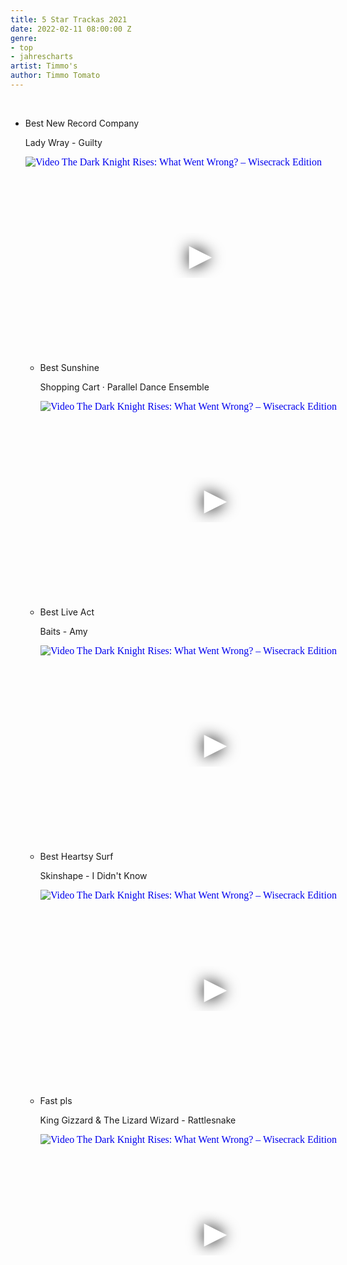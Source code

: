 ```yaml
---
title: 5 Star Trackas 2021
date: 2022-02-11 08:00:00 Z
genre:
- top
- jahrescharts
artist: Timmo's
author: Timmo Tomato
---
```


<br>

<ul class="video-list">
<li class="video-list">
<p class="list-title">Best New Record Company</p>
<p class="list-subtitle">Lady Wray - Guilty</p>
<div class="video-container ">
<iframe
    width="560"
    height="315"
    src="https://www.youtube.com/embed/XCS-tEhodkI"
    srcdoc="<style>*{padding:0;margin:0;overflow:hidden}html,body{height:100%}img,span{position:absolute;width:100%;top:0;bottom:0;margin:auto}span{height:1.5em;text-align:center;font:48px/1.5 sans-serif;color:white;text-shadow:0 0 0.5em black}</style><a href=https://www.youtube.com/embed/XCS-tEhodkI?autoplay=1><img src=https://img.youtube.com/vi/XCS-tEhodkI/hqdefault.jpg alt='Video The Dark Knight Rises: What Went Wrong? – Wisecrack Edition'><span>▶</span></a>"
    frameborder="0"
    allow="accelerometer; autoplay; encrypted-media; gyroscope; picture-in-picture"
    allowfullscreen
></iframe>
</div>
</li>

<ul class="video-list">
<li class="video-list">
<p class="list-title">Best Sunshine</p>
<p class="list-subtitle">Shopping Cart · Parallel Dance Ensemble</p>
<div class="video-container ">
<iframe
    width="560"
    height="315"
    src="https://www.youtube.com/embed/7y-eWCzrcpE"
    srcdoc="<style>*{padding:0;margin:0;overflow:hidden}html,body{height:100%}img,span{position:absolute;width:100%;top:0;bottom:0;margin:auto}span{height:1.5em;text-align:center;font:48px/1.5 sans-serif;color:white;text-shadow:0 0 0.5em black}</style><a href=https://www.youtube.com/embed/7y-eWCzrcpE?autoplay=1><img src=https://img.youtube.com/vi/7y-eWCzrcpE/hqdefault.jpg alt='Video The Dark Knight Rises: What Went Wrong? – Wisecrack Edition'><span>▶</span></a>"
    frameborder="0"
    allow="accelerometer; autoplay; encrypted-media; gyroscope; picture-in-picture"
    allowfullscreen
></iframe>
</div>
</li>

<li class="video-list">
<p class="list-title">Best Live Act</p>
<p class="list-subtitle">Baits - Amy</p>
<div class="video-container ">
<iframe 
    width="560"
    height="315"
    src="https://www.youtube.com/embed/FZz9VfzG4wc"
    srcdoc="<style>*{padding:0;margin:0;overflow:hidden}html,body{height:100%}img,span{position:absolute;width:100%;top:0;bottom:0;margin:auto}span{height:1.5em;text-align:center;font:48px/1.5 sans-serif;color:white;text-shadow:0 0 0.5em black}</style><a href=https://www.youtube.com/embed/FZz9VfzG4wc?autoplay=1><img src=https://img.youtube.com/vi/FZz9VfzG4wc/hqdefault.jpg alt='Video The Dark Knight Rises: What Went Wrong? – Wisecrack Edition'><span>▶</span></a>"
    frameborder="0"
    allow="accelerometer; autoplay; encrypted-media; gyroscope; picture-in-picture"
    allowfullscreen
></iframe>
</div>
</li>

<li class="video-list">
<p class="list-title">Best Heartsy Surf</p>
<p class="list-subtitle">Skinshape - I Didn't Know</p>
<div class="video-container ">
<iframe 
    width="560"
    height="315"
    src="https://www.youtube.com/embed/ulOgzjdBdzY"
    srcdoc="<style>*{padding:0;margin:0;overflow:hidden}html,body{height:100%}img,span{position:absolute;width:100%;top:0;bottom:0;margin:auto}span{height:1.5em;text-align:center;font:48px/1.5 sans-serif;color:white;text-shadow:0 0 0.5em black}</style><a href=https://www.youtube.com/embed/ulOgzjdBdzY?autoplay=1><img src=https://img.youtube.com/vi/ulOgzjdBdzY/hqdefault.jpg alt='Video The Dark Knight Rises: What Went Wrong? – Wisecrack Edition'><span>▶</span></a>"
    frameborder="0"
    allow="accelerometer; autoplay; encrypted-media; gyroscope; picture-in-picture"
    allowfullscreen
></iframe>
</div>
</li>

<li class="video-list">
<p class="list-title">Fast pls</p>
<p class="list-subtitle">King Gizzard & The Lizard Wizard - Rattlesnake</p>
<div class="video-container ">
<iframe 
    width="560"
    height="315"
    src="https://www.youtube.com/embed/Q-i1XZc8ZwA"
    srcdoc="<style>*{padding:0;margin:0;overflow:hidden}html,body{height:100%}img,span{position:absolute;width:100%;top:0;bottom:0;margin:auto}span{height:1.5em;text-align:center;font:48px/1.5 sans-serif;color:white;text-shadow:0 0 0.5em black}</style><a href=https://www.youtube.com/embed/Q-i1XZc8ZwA?autoplay=1><img src=https://img.youtube.com/vi/Q-i1XZc8ZwA/hqdefault.jpg alt='Video The Dark Knight Rises: What Went Wrong? – Wisecrack Edition'><span>▶</span></a>"
    frameborder="0" 
    allow="accelerometer; autoplay; encrypted-media; gyroscope; picture-in-picture"
    allowfullscreen
></iframe>
</div>
</li>



</ul>
<br>